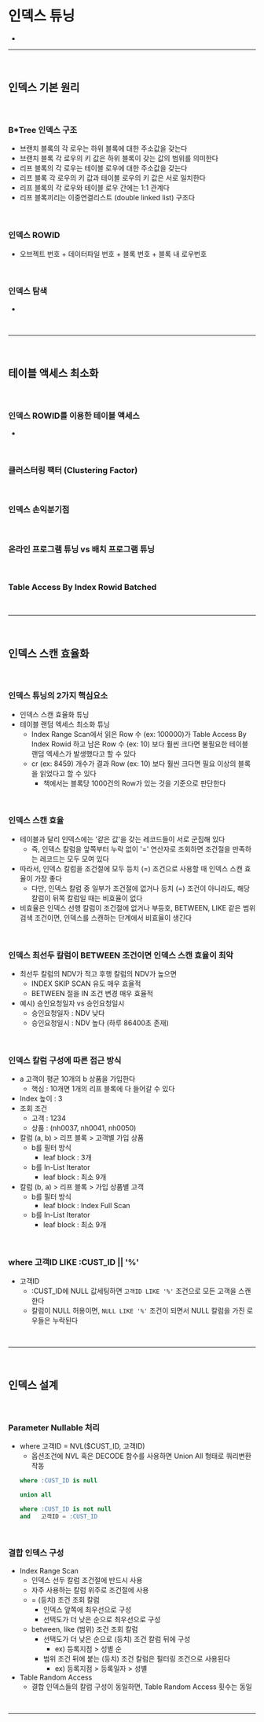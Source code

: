 # 인덱스 튜닝
> 
* 

<hr>
<br>

## 인덱스 기본 원리
#### 

<br>

### B*Tree 인덱스 구조
* 브랜치 블록의 각 로우는 하위 블록에 대한 주소값을 갖는다
* 브랜치 블록 각 로우의 키 값은 하위 블록이 갖는 값의 범위를 의미한다
* 리프 블록의 각 로우는 테이블 로우에 대한 주소값을 갖는다
* 리프 블록 각 로우의 키 값과 테이블 로우의 키 값은 서로 일치한다
* 리프 블록의 각 로우와 테이블 로우 간에는 1:1 관계다
* 리프 블록끼리는 이중연결리스트 (double linked list) 구조다

<br>

### 인덱스 ROWID
* 오브젝트 번호 + 데이터파일 번호 + 블록 번호 + 블록 내 로우번호

<br>

### 인덱스 탐색
* 

<br>
<hr>
<br>

## 테이블 액세스 최소화
#### 

<br>

### 인덱스 ROWID를 이용한 테이블 액세스
* 

<br>

### 클러스터링 팩터 (Clustering Factor)

<br> 

### 인덱스 손익분기점

<br> 

### 온라인 프로그램 튜닝 vs 배치 프로그램 튜닝

<br> 

### Table Access By Index Rowid Batched

<br>
<hr>
<br>

## 인덱스 스캔 효율화
#### 

<br>

### 인덱스 튜닝의 2가지 핵심요소
* 인덱스 스캔 효율화 튜닝
* 테이블 랜덤 엑세스 최소화 튜닝
  * Index Range Scan에서 읽은 Row 수 (ex: 100000)가 Table Access By Index Rowid 하고 남은 Row 수 (ex: 10) 보다 훨씬 크다면 불필요한 테이블 랜덤 엑세스가 발생했다고 할 수 있다
  * cr (ex: 8459) 개수가 결과 Row (ex: 10) 보다 훨씬 크다면 필요 이상의 블록을 읽었다고 할 수 있다
    * 책에서는 블록당 1000건의 Row가 있는 것을 기준으로 판단한다

<br>

### 인덱스 스캔 효율
* 테이블과 달리 인덱스에는 '같은 값'을 갖는 레코드들이 서로 군집해 있다
  * 즉, 인덱스 칼럼을 앞쪽부터 누락 없이 '=' 연산자로 조회하면 조건절을 만족하는 레코드는 모두 모여 있다
* 따라서, 인덱스 칼럼을 조건절에 모두 등치 (=) 조건으로 사용할 때 인덱스 스캔 효율이 가장 좋다
  * 다만, 인덱스 칼럼 중 일부가 조건절에 없거나 등치 (=) 조건이 아니라도, 해당 칼럼이 뒤쪽 칼럼일 때는 비효율이 없다
* 비효율은 인덱스 선행 칼럼이 조건절에 없거나 부등호, BETWEEN, LIKE 같은 범위검색 조건이면, 인덱스를 스캔하는 단계에서 비효율이 생긴다

<br>

### 인덱스 최선두 칼럼이 BETWEEN 조건이면 인덱스 스캔 효율이 최악
* 최선두 칼럼의 NDV가 적고 후행 칼럼의 NDV가 높으면
  * INDEX SKIP SCAN 유도 매우 효율적
  * BETWEEN 절을 IN 조건 변경 매우 효율적
* 예시) 승인요청일자 vs 승인요청일시
  * 승인요청일자 : NDV 낮다
  * 승인요청일시 : NDV 높다 (하루 86400초 존재)

<br>

### 인덱스 칼럼 구성에 따른 접근 방식
* a 고객이 평균 10개의 b 상품을 가입한다
  * 핵심 : 10개면 1개의 리프 블록에 다 들어갈 수 있다
* Index 높이 : 3
* 조회 조건
  * 고객 : 1234
  * 상품 : (nh0037, nh0041, nh0050)
* 칼럼 (a, b) > 리프 블록 > 고객별 가입 상품 
  * b를 필터 방식
    * leaf block : 3개
  * b를 In-List Iterator
    * leaf block : 최소 9개
* 칼럼 (b, a) > 리프 블록 > 가입 상품별 고객
  * b를 필터 방식
    * leaf block : Index Full Scan
  * b를 In-List Iterator
    * leaf block : 최소 9개

<br>

### where 고객ID LIKE :CUST_ID || '%'
* 고객ID
  * :CUST_ID에 NULL 값세팅하면 `고객ID LIKE '%'` 조건으로 모든 고객을 스캔한다
  * 칼럼이 NULL 허용이면, `NULL LIKE '%'` 조건이 되면서 NULL 칼럼을 가진 로우들은 누락된다

<br>
<hr>
<br>

## 인덱스 설계
#### 

<br>

### Parameter Nullable 처리
* where 고객ID = NVL($CUST_ID, 고객ID)
  * 옵션조건에 NVL 혹은 DECODE 함수를 사용하면 Union All 형태로 쿼리변환 작동
  ```sql
  where :CUST_ID is null

  union all

  where :CUST_ID is not null
  and   고객ID = :CUST_ID 
  ```

<br> 

### 결합 인덱스 구성
* Index Range Scan
  * 인덱스 선두 칼럼 조건절에 반드시 사용
  * 자주 사용하는 칼럼 위주로 조건절에 사용
  * = (등치) 조건 조회 칼럼
    * 인덱스 앞쪽에 최우선으로 구성
    * 선택도가 더 낮은 순으로 최우선으로 구성
  * between, like (범위) 조건 조회 칼럼
    * 선택도가 더 낮은 순으로 (등치) 조건 칼럼 뒤에 구성
      * ex) 등록지점 > 성별 순
    * 범위 조건 뒤에 붙는 (등치) 조건 칼럼은 필터링 조건으로 사용된다
      * ex) 등록지점 > 등록일자 > 성별
* Table Random Access
  * 결합 인덱스들의 칼럼 구성이 동일하면, Table Random Access 횟수는 동일

<br>
<hr>
<br>
